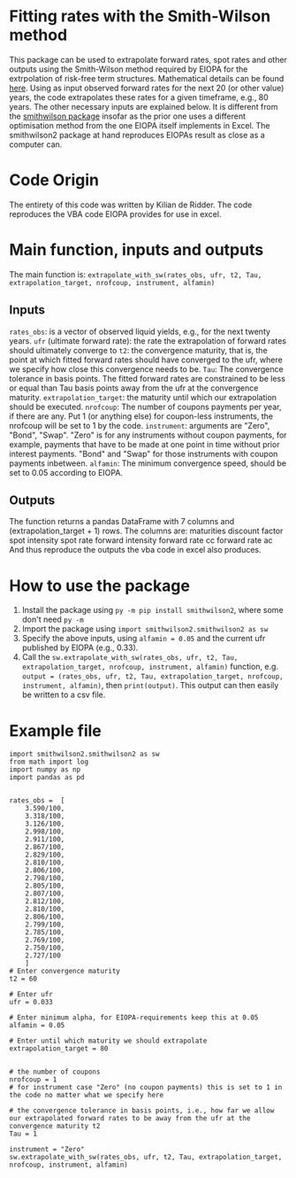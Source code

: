 # Fitting rates with the Smith-Wilson method
This package can be used to extrapolate forward rates, spot rates and other outputs using the Smith-Wilson method required by EIOPA for the extrpolation of risk-free term structures. Mathematical details can be found [here](https://www.eiopa.europa.eu/document/download/0ab82697-40a6-49ad-930f-211b649c1be9_en?filename=EIOPA-BoS-24-099-Report-on-the-Calculation-of-the-UFR-for-2025.pdf).
Using as input observed forward rates for the next 20 (or other value) years,
the code extrapolates these rates for a given timeframe, e.g., 80 years. The other necessary inputs are explained below.
It is different from the [smithwilson package](https://github.com/simicd/smith-wilson-py) insofar as the prior one uses a different optimisation method from the one EIOPA itself implements in Excel. The smithwilson2 package at hand reproduces EIOPAs result as close as a computer can.

# Code Origin
The entirety of this code was written by Kilian de Ridder.
The code reproduces the VBA code EIOPA provides for use in excel.

# Main function, inputs and outputs
The main function is:
```extrapolate_with_sw(rates_obs, ufr, t2, Tau, extrapolation_target, nrofcoup, instrument, alfamin)```

## Inputs
```rates_obs```: is a vector of observed liquid yields, e.g., for the next twenty years.
```ufr``` (ultimate forward rate): the rate the extrapolation of forward rates should ultimately converge to
```t2```: the convergence maturity, that is, the point at which fitted forward rates should have converged to the ufr, where we specify how close this convergence needs to be.
```Tau```: The convergence tolerance in basis points. The fitted forward rates are constrained to be less or equal than Tau basis points away from the ufr at the convergence maturity.
```extrapolation_target```: the maturity until which our extrapolation should be executed.
```nrofcoup```: The number of coupons payments per year, if there are any. Put 1 (or anything else) for coupon-less instruments, the nrofcoup will be set to 1 by the code.
```instrument```: arguments are "Zero", "Bond", "Swap". "Zero" is for any instruments without coupon payments, for example, payments that have to be made at one point in time without prior interest payments. "Bond" and "Swap" for those instruments with coupon payments inbetween.
```alfamin```: The minimum convergence speed, should be set to 0.05 according to EIOPA.

## Outputs
The function returns a pandas DataFrame with 7 columns and (extrapolation_target + 1) rows. The columns are:
maturities
discount factor
spot intensity
spot rate
forward intensity
forward rate cc
forward rate ac
And thus reproduce the outputs the vba code in excel also produces.

# How to use the package
1. Install the package using ```py -m pip install smithwilson2```, where some don't need ```py -m```
2. Import the package using ```import smithwilson2.smithwilson2 as sw```
3. Specify the above inputs, using ```alfamin = 0.05``` and the current ufr published by EIOPA (e.g., 0.33).
4. Call the ```sw.extrapolate_with_sw(rates_obs, ufr, t2, Tau, extrapolation_target, nrofcoup, instrument, alfamin)``` function, e.g.
```output = (rates_obs, ufr, t2, Tau, extrapolation_target, nrofcoup, instrument, alfamin)```, then
```print(output)```.
This output can then easily be written to a csv file.

# Example file
```
import smithwilson2.smithwilson2 as sw
from math import log
import numpy as np
import pandas as pd


rates_obs =  [
    3.590/100,
    3.318/100,
    3.126/100,
    2.998/100,
    2.911/100,
    2.867/100,
    2.829/100,
    2.810/100,
    2.806/100,
    2.798/100,
    2.805/100,
    2.807/100,
    2.812/100,
    2.810/100,
    2.806/100,
    2.799/100,
    2.785/100,
    2.769/100,
    2.750/100,
    2.727/100
    ]
# Enter convergence maturity
t2 = 60

# Enter ufr
ufr = 0.033

# Enter minimum alpha, for EIOPA-requirements keep this at 0.05
alfamin = 0.05

# Enter until which maturity we should extrapolate
extrapolation_target = 80


# the number of coupons
nrofcoup = 1
# for instrument case "Zero" (no coupon payments) this is set to 1 in the code no matter what we specify here

# the convergence tolerance in basis points, i.e., how far we allow our extrapolated forward rates to be away from the ufr at the convergence maturity t2
Tau = 1

instrument = "Zero"
sw.extrapolate_with_sw(rates_obs, ufr, t2, Tau, extrapolation_target, nrofcoup, instrument, alfamin)

```




